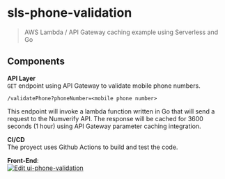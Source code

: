 # sls-phone-validation

> AWS Lambda / API Gateway caching example using Serverless and Go

## Components

**API Layer**  
`GET` endpoint using API Gateway to validate mobile phone numbers.

`/validatePhone?phoneNumber=<mobile phone number>`    

This endpoint will invoke a lambda function written in Go that will send a request to the Numverify API. The response will be cached for 3600 seconds (1 hour) using API Gateway parameter caching integration.

**CI/CD**  
The proyect uses Github Actions to build and test the code.

**Front-End**:  
[![Edit ui-phone-validation](https://codesandbox.io/static/img/play-codesandbox.svg)](https://codesandbox.io/s/3r673qv08q?fontsize=14)
